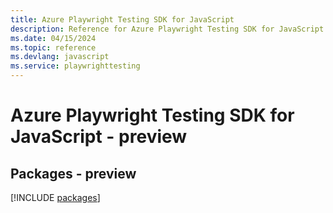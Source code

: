 ```yaml
---
title: Azure Playwright Testing SDK for JavaScript
description: Reference for Azure Playwright Testing SDK for JavaScript
ms.date: 04/15/2024
ms.topic: reference
ms.devlang: javascript
ms.service: playwrighttesting
---
```

# Azure Playwright Testing SDK for JavaScript - preview
## Packages - preview
[!INCLUDE [packages](playwright-testing-index.md)]